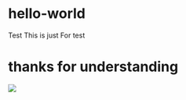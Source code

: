 # hello-world
Test
This is just For test
# thanks for understanding
<img src="https://guides.github.com/activities/hello-world/create-new-repo.png">
